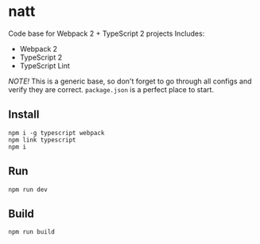 # natt

Code base for Webpack 2 + TypeScript 2 projects Includes:

- Webpack 2
- TypeScript 2
- TypeScript Lint

*NOTE!*
This is a generic base, so don't forget to go through all configs and verify they are correct.
`package.json` is a perfect place to start.

## Install

```
npm i -g typescript webpack
npm link typescript
npm i
```

## Run

```
npm run dev
```

## Build

```
npm run build
```
